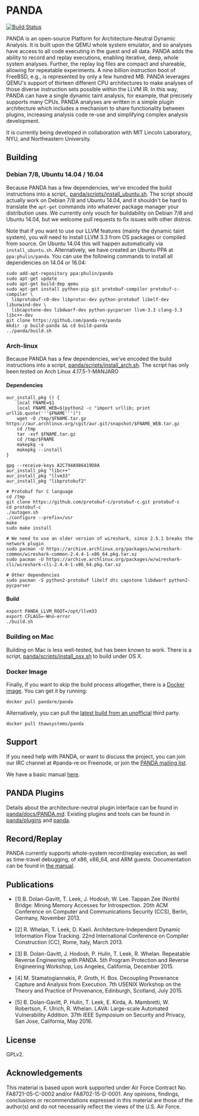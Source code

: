 # PANDA

[![Build Status](https://travis-ci.org/panda-re/panda.svg?branch=master)](https://travis-ci.org/panda-re/panda)

PANDA is an open-source Platform for Architecture-Neutral Dynamic Analysis. It
is built upon the QEMU whole system emulator, and so analyses have access to all
code executing in the guest and all data. PANDA adds the ability to record and
replay executions, enabling iterative, deep, whole system analyses. Further, the
replay log files are compact and shareable, allowing for repeatable experiments.
A nine billion instruction boot of FreeBSD, e.g., is represented by only a few
hundred MB. PANDA leverages QEMU's support of thirteen different CPU
architectures to make analyses of those diverse instruction sets possible within
the LLVM IR. In this way, PANDA can have a single dynamic taint analysis, for
example, that precisely supports many CPUs. PANDA analyses are written in a
simple plugin architecture which includes a mechanism to share functionality
between plugins, increasing analysis code re-use and simplifying complex
analysis development.

It is currently being developed in collaboration with MIT Lincoln
Laboratory, NYU, and Northeastern University.

## Building

###  Debian 7/8, Ubuntu 14.04 / 16.04
Because PANDA has a few dependencies, we've encoded the build instructions into
a script,, [panda/scripts/install\_ubuntu.sh](panda/scripts/install\_ubuntu.sh).
The script should actually work on Debian 7/8 and Ubuntu 14.04, and it
shouldn't be hard to translate the `apt-get` commands into whatever package
manager your distribution uses. We currently only vouch for buildability  on
Debian 7/8 and Ubuntu 14.04, but we welcome pull requests to fix issues with
other distros.

Note that if you want to use our LLVM features (mainly the dynamic taint
system), you will need to install LLVM 3.3 from OS packages or compiled from
source. On Ubuntu 14.04 this will happen automatically via `install_ubuntu.sh`.
Alternatively, we have created an Ubuntu PPA at `ppa:phulin/panda`. You can use
the following commands to install all dependencies on 14.04 or 16.04:

```
sudo add-apt-repository ppa:phulin/panda
sudo apt-get update
sudo apt-get build-dep qemu
sudo apt-get install python-pip git protobuf-compiler protobuf-c-compiler \
  libprotobuf-c0-dev libprotoc-dev python-protobuf libelf-dev libunwind-dev \
  libcapstone-dev libdwarf-dev python-pycparser llvm-3.3 clang-3.3 libc++-dev
git clone https://github.com/panda-re/panda
mkdir -p build-panda && cd build-panda
../panda/build.sh
```

### Arch-linux
Because PANDA has a few dependencies, we've encoded the build instructions into
a script, [panda/scripts/install\_arch.sh](panda/scripts/install\_arch.sh).
The script has only been tested on Arch Linux 4.17.5-1-MANJARO

#### Dependencies
```
aur_install_pkg () {
	local FNAME=$1
	local FNAME_WEB=$(python2 -c "import urllib; print urllib.quote('''$FNAME''')")
	wget -O /tmp/$FNAME.tar.gz https://aur.archlinux.org/cgit/aur.git/snapshot/$FNAME_WEB.tar.gz
	cd /tmp
	tar -xvf $FNAME.tar.gz
	cd /tmp/$FNAME
	makepkg -s
	makepkg --install
}

gpg --receive-keys A2C794A986419D8A
aur_install_pkg "libc++"
aur_install_pkg "llvm33"
aur_install_pkg "libprotobuf2"

# Protobuf for C language
cd /tmp
git clone https://github.com/protobuf-c/protobuf-c.git protobuf-c
cd protobuf-c
./autogen.sh
./configure --prefix=/usr
make
sudo make install

# We need to use an older version of wireshark, since 2.5.1 breaks the network plugin
sudo pacman -U https://archive.archlinux.org/packages/w/wireshark-common/wireshark-common-2.4.4-1-x86_64.pkg.tar.xz
sudo pacman -U https://archive.archlinux.org/packages/w/wireshark-cli/wireshark-cli-2.4.4-1-x86_64.pkg.tar.xz

# Other dependencies
sudo pacman -S python2-protobuf libelf dtc capstone libdwarf python2-pycparser
```
#### Build

```
export PANDA_LLVM_ROOT=/opt/llvm33
export CFLAGS=-Wno-error
./build.sh
```

### Building on Mac

Building on Mac is less well-tested, but has been known to work. There is a script,
[panda/scripts/install\_osx.sh](panda/scripts/install\_osx.sh) to build under OS X.

### Docker Image

Finally, if you want to skip the build process altogether, there is a
[Docker image](https://hub.docker.com/r/pandare/panda). You can get it by running:

    docker pull pandare/panda

Alternatively, you can pull the [latest build from an unofficial](https://hub.docker.com/r/thawsystems/panda) third party.

    docker pull thawsystems/panda

## Support

If you need help with PANDA, or want to discuss the project, you can join our
IRC channel at #panda-re on Freenode, or join the [PANDA mailing
list](http://mailman.mit.edu/mailman/listinfo/panda-users).

We have a basic manual [here](panda/docs/manual.md).

## PANDA Plugins

Details about the architecture-neutral plugin interface can be found in
[panda/docs/PANDA.md](panda/docs/PANDA.md). Existing plugins and tools can be found in
[panda/plugins](panda/plugins) and [panda](panda).

## Record/Replay

PANDA currently supports whole-system record/replay execution, as well as time-travel debugging, of x86, x86\_64, and ARM guests. Documentation can be found in
[the manual](panda/docs/manual.md#recordreplay-details).

## Publications

* [1] B. Dolan-Gavitt, T. Leek, J. Hodosh, W. Lee.  Tappan Zee (North) Bridge:
Mining Memory Accesses for Introspection. 20th ACM Conference on Computer and
Communications Security (CCS), Berlin, Germany, November 2013.

* [2] R. Whelan, T. Leek, D. Kaeli.  Architecture-Independent Dynamic
Information Flow Tracking. 22nd International Conference on Compiler
Construction (CC), Rome, Italy, March 2013.

* [3] B. Dolan-Gavitt, J. Hodosh, P. Hulin, T. Leek, R. Whelan.
Repeatable Reverse Engineering with PANDA. 5th Program Protection and Reverse
Engineering Workshop, Los Angeles, California, December 2015.

* [4] M. Stamatogiannakis, P. Groth, H. Bos. Decoupling Provenance
Capture and Analysis from Execution. 7th USENIX Workshop on the Theory
and Practice of Provenance, Edinburgh, Scotland, July 2015.

* [5] B. Dolan-Gavitt, P. Hulin, T. Leek, E. Kirda, A. Mambretti,
W. Robertson, F. Ulrich, R. Whelan. LAVA: Large-scale Automated Vulnerability
Addition. 37th IEEE Symposium on Security and Privacy, San Jose,
California, May 2016.

## License

GPLv2.

## Acknowledgements

This material is based upon work supported under Air Force Contract No.
FA8721-05-C-0002 and/or FA8702-15-D-0001. Any opinions, findings,
conclusions or recommendations expressed in this material are those of
the author(s) and do not necessarily reflect the views of the U.S. Air
Force.
